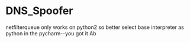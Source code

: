 # DNS_Spoofer

netfilterqueue only works on python2 so better select base interpreter as python in the pycharm--you got it
Ab
